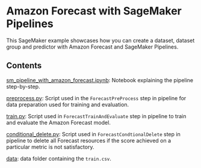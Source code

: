 # Amazon Forecast with SageMaker Pipelines

This SageMaker example showcases how you can create a dataset, dataset group and predictor with Amazon Forecast and SageMaker Pipelines.

## Contents

[sm_pipeline_with_amazon_forecast.ipynb](sm_pipeline_with_amazon_forecast.ipynb): Notebook explaining the pipeline step-by-step.

[preprocess.py](preprocess.py): Script used in the `ForecastPreProcess` step in pipeline for data preparation used for training and evaluation.

[train.py](train.py): Script used in `ForecastTrainAndEvaluate` step in pipeline to train and evaluate the Amazon
Forecast model.

[conditional_delete.py](conditional_delete.py): Script used in `ForecastCondtionalDelete` step in pipeline to delete all Forecast resources if the score achieved on a particular metric is not satisfactory.

[data](data): data folder containing the `train.csv`.
